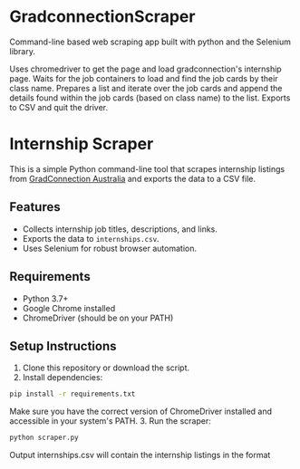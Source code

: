 # GradconnectionScraper

Command-line based web scraping app built with python and the Selenium library. 

Uses chromedriver to get the page and load gradconnection's internship page. Waits for the job containers to load and find the job cards by their class name. Prepares a list and iterate over the job cards and append the details found within the job cards (based on class name) to the list. Exports to CSV and quit the driver. 


# Internship Scraper 

This is a simple Python command-line tool that scrapes internship listings from [GradConnection Australia](https://au.gradconnection.com/internships/) and exports the data to a CSV file.

## Features

- Collects internship job titles, descriptions, and links.
- Exports the data to `internships.csv`.
- Uses Selenium for robust browser automation.

## Requirements

- Python 3.7+
- Google Chrome installed
- ChromeDriver (should be on your PATH)

## Setup Instructions

1. Clone this repository or download the script.
2. Install dependencies:

```bash
pip install -r requirements.txt
```

  Make sure you have the correct version of ChromeDriver installed and accessible in your system's PATH.
3. Run the scraper:
  ```bash
  python scraper.py
  ```
  Output
  internships.csv will contain the internship listings in the format

